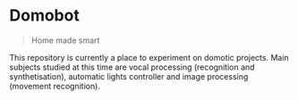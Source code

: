 Domobot
=======

> Home made smart

This repository is currently a place to experiment on domotic projects.
Main subjects studied at this time are vocal processing (recognition and
synthetisation), automatic lights controller and image processing (movement
recognition).
